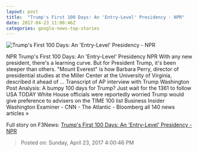 ```yaml
---
layout: post
title:  "Trump's First 100 Days: An 'Entry-Level' Presidency - NPR"
date: 2017-04-23 11:00:46Z
categories: google-news-top-stories
---
```


![Trump's First 100 Days: An 'Entry-Level' Presidency - NPR](https://media.npr.org/assets/img/2017/04/22/gettyimages-671248252_wide-78f5802ea6db2de07f528c0fb1eb3bba5650384d.jpg?s=1400)

NPR Trump's First 100 Days: An 'Entry-Level' Presidency NPR With any new president, there's a learning curve. But for President Trump, it's been steeper than others. "Mount Everest" is how Barbara Perry, director of presidential studies at the Miller Center at the University of Virginia, described it ahead of ... Transcript of AP interview with Trump Washington Post Analysis: A bumpy 100 days for Trump? Just wait for the 1361 to follow USA TODAY White House officials were reportedly worried Trump would give preference to advisers on the TIME 100 list Business Insider Washington Examiner - CNN - The Atlantic - Bloomberg all 140 news articles »


Full story on F3News: [Trump's First 100 Days: An 'Entry-Level' Presidency - NPR](http://www.f3nws.com/n/2yCeGE)

> Posted on: Sunday, April 23, 2017 4:00:46 PM
